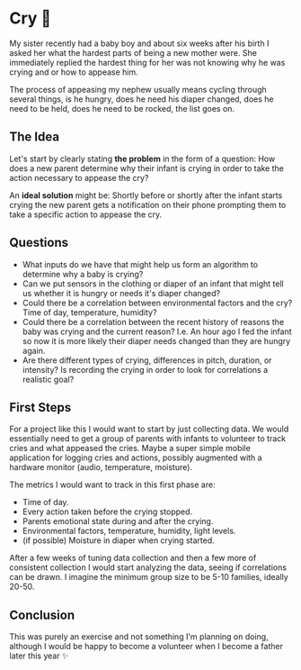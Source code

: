 Cry :baby:
========

My sister recently had a baby boy and about six weeks after his birth I asked her what the hardest parts of being a new mother were. She immediately replied the hardest thing for her was not knowing why he was crying and or how to appease him.

The process of appeasing my nephew usually means cycling through several things, is he hungry, does he need his diaper changed, does he need to be held, does he need to be rocked, the list goes on.

## The Idea

Let's start by clearly stating **the problem** in the form of a question: How does a new parent determine why their infant is crying in order to take the action necessary to appease the cry?

An **ideal solution** might be: Shortly before or shortly after the infant starts crying the new parent gets a notification on their phone prompting them to take a specific action to appease the cry.

## Questions

* What inputs do we have that might help us form an algorithm to determine why a baby is crying?
* Can we put sensors in the clothing or diaper of an infant that might tell us whether it is hungry or needs it's diaper changed?
* Could there be a correlation between environmental factors and the cry? Time of day, temperature, humidity?
* Could there be a correlation between the recent history of reasons the baby was crying and the current reason? I.e. An hour ago I fed the infant so now it is more likely their diaper needs changed than they are hungry again.
* Are there different types of crying, differences in pitch, duration, or intensity? Is recording the crying in order to look for correlations a realistic goal?

## First Steps

For a project like this I would want to start by just collecting data. We would essentially need to get a group of parents with infants to volunteer to track cries and what appeased the cries. Maybe a super simple mobile application for logging cries and actions, possibly augmented with a hardware monitor (audio, temperature, moisture).

The metrics I would want to track in this first phase are:

* Time of day.
* Every action taken before the crying stopped.
* Parents emotional state during and after the crying.
* Environmental factors, temperature, humidity, light levels.
* (if possible) Moisture in diaper when crying started.

After a few weeks of tuning data collection and then a few more of consistent collection I would start analyzing the data, seeing if correlations can be drawn. I imagine the minimum group size to be 5-10 families, ideally 20-50.

## Conclusion

This was purely an exercise and not something I'm planning on doing, although I would be happy to become a volunteer when I become a father later this year :sparkles:
